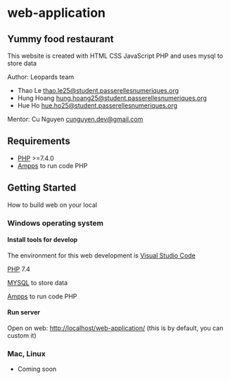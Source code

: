 # web-application
## Yummy food restaurant
This website is created with HTML CSS JavaScript PHP and uses mysql to store data

Author: Leopards team
- Thao Le  <thao.le25@student.passerellesnumeriques.org>
- Hung Hoang <hung.hoang25@student.passerellesnumeriques.org>
- Hue Ho <hue.ho25@student.passerellesnumeriques.org>

Mentor: Cu Nguyen <cunguyen.dev@gmail.com>

## Requirements
- [PHP](https://www.php.net/releases/7_4_0.php) >=7.4.0
- [Ampps](https://ampps.com/) to run code PHP

## Getting Started
How to build web on your local
### Windows operating system
#### Install tools for develop

The environment for this web development is [Visual Studio Code](https://code.visualstudio.com/)

[PHP](https://www.php.net/releases/7_4_0.php) 7.4

[MYSQL](https://www.mysql.com/) to store data

[Ampps](https://ampps.com/) to run code PHP

#### Run server

Open on web: [http://localhost/web-application/](http://localhost/web-application/) (this is by default, you can custom it)

### Mac, Linux
- Coming soon